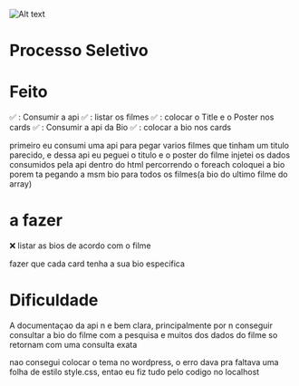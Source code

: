 ![Alt text](https://www.convertte.com.br/cvtt/wp-content/themes/cvtt_v3/assets/images/logo.png)

# Processo Seletivo
# Feito

:white_check_mark: : Consumir a api
:white_check_mark: : listar os filmes
:white_check_mark: : colocar o Title e o Poster nos cards
:white_check_mark: : Consumir a api da Bio
:white_check_mark: : colocar a bio nos cards



primeiro eu consumi uma api para pegar varios filmes que tinham um titulo parecido, e dessa api eu peguei o titulo e o poster do filme
injetei os dados consumidos pela api dentro do html percorrendo o foreach
coloquei a bio porem ta pegando a msm bio para todos os filmes(a bio do ultimo filme do array)

# a fazer
:x: listar as bios de acordo com o filme

fazer que cada card tenha a sua bio especifica

# Dificuldade 
A documentaçao da api n e bem clara, principalmente por n conseguir consultar a bio do filme com a pesquisa e muitos dos dados do filme so retornam com uma consulta exata


nao consegui colocar o tema no wordpress, o erro dava pra faltava uma folha de estilo style.css, entao eu fiz tudo pelo codigo no localhost
